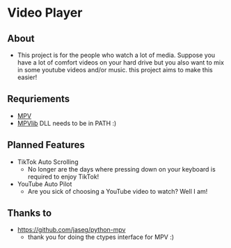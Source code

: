 # Video Player
## About
* This project is for the people who watch a lot of media. Suppose you have a lot of comfort videos on your hard drive but you also want to mix in some youtube videos and/or music. this project aims to make this easier!
## Requriements
* [MPV](https://github.com/jaseg/python-mpv)
* [MPVlib](https://sourceforge.net/projects/mpv-player-windows/files/libmpv/) DLL needs to be in PATH :)
## Planned Features
* TikTok Auto Scrolling
  * No longer are the days where pressing down on your keyboard is required to enjoy TikTok!
* YouTube Auto Pilot
  * Are you sick of choosing a YouTube video to watch? Well I am!
## Thanks to
* https://github.com/jaseg/python-mpv
  * thank you for doing the ctypes interface for MPV :)